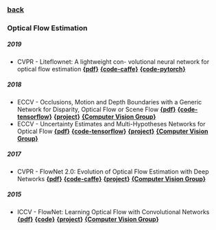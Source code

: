 ### [back](README.md)

### Optical Flow Estimation
##### 2019
- CVPR - Liteflownet: A lightweight con-
volutional neural network for optical flow estimation  [**{pdf}**](https://arxiv.org/pdf/1805.07036.pdf) [**{code-caffe}**](https://github.com/twhui/LiteFlowNet) [**{code-pytorch}**](https://github.com/sniklaus/pytorch-liteflownet)


##### 2018
- ECCV - Occlusions, Motion and Depth Boundaries with a Generic Network for Disparity, Optical Flow or Scene Flow [**{pdf}**](https://lmb.informatik.uni-freiburg.de/Publications/2018/ISKB18/) [**{code-tensorflow}**](https://github.com/lmb-freiburg/netdef_models) [**{project}**](https://lmb.informatik.uni-freiburg.de/resources/software.php) [**{Computer Vision Group}**](https://lmb.informatik.uni-freiburg.de/index.php)
- ECCV - Uncertainty Estimates and Multi-Hypotheses Networks for Optical Flow [**{pdf}**](https://lmb.informatik.uni-freiburg.de/Publications/2018/ICKMB18/) [**{code-tensorflow}**](https://github.com/lmb-freiburg/netdef_models) [**{project}**](https://lmb.informatik.uni-freiburg.de/resources/software.php) [**{Computer Vision Group}**](https://lmb.informatik.uni-freiburg.de/index.php)

##### 2017
- CVPR - FlowNet 2.0: Evolution of Optical Flow Estimation with Deep Networks [**{pdf}**](http://openaccess.thecvf.com/content_cvpr_2017/papers/Ilg_FlowNet_2.0_Evolution_CVPR_2017_paper.pdf) [**{code-caffe}**](https://github.com/lmb-freiburg/flownet2) [**{project}**](https://lmb.informatik.uni-freiburg.de/resources/software.php) [**{Computer Vision Group}**](https://lmb.informatik.uni-freiburg.de/index.php)

##### 2015
- ICCV - FlowNet: Learning Optical Flow with Convolutional Networks [**{pdf}**](https://arxiv.org/pdf/1504.06852.pdf) [**{code}**](https://lmb.informatik.uni-freiburg.de/resources/binaries/flownet/flownet-release-1.0.tar.gz)  [**{project}**](https://lmb.informatik.uni-freiburg.de/resources/software.php) [**{Computer Vision Group}**](https://lmb.informatik.uni-freiburg.de/index.php)